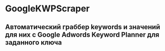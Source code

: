 # GoogleKWPScraper #

## Автоматический граббер keywords и значений для них с Google Adwords Keyword Planner для заданного ключа ##
